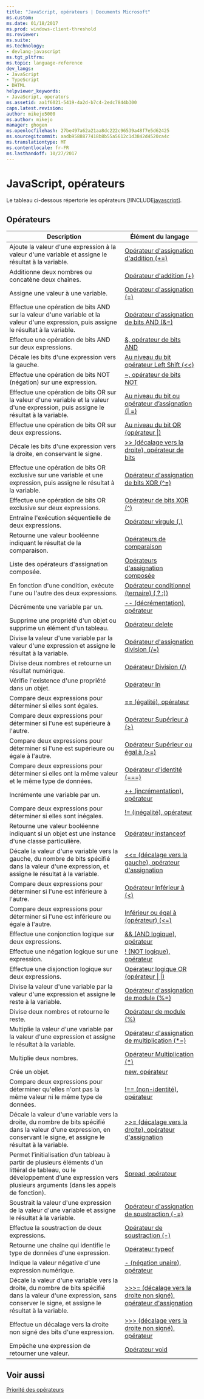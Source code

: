 ```yaml
---
title: "JavaScript, opérateurs | Documents Microsoft"
ms.custom: 
ms.date: 01/18/2017
ms.prod: windows-client-threshold
ms.reviewer: 
ms.suite: 
ms.technology:
- devlang-javascript
ms.tgt_pltfrm: 
ms.topic: language-reference
dev_langs:
- JavaScript
- TypeScript
- DHTML
helpviewer_keywords:
- JavaScript, operators
ms.assetid: aa1f6021-5419-4a2d-b7c4-2edc7844b300
caps.latest.revision: 
author: mikejo5000
ms.author: mikejo
manager: ghogen
ms.openlocfilehash: 27be497a62a21aa8dc222c96539a48f7e5d62425
ms.sourcegitcommit: aadb9588877418b8b55a5612c1d3842d4520ca4c
ms.translationtype: MT
ms.contentlocale: fr-FR
ms.lasthandoff: 10/27/2017
---
```

# <a name="javascript-operators"></a>JavaScript, opérateurs
Le tableau ci-dessous répertorie les opérateurs [!INCLUDE[javascript](../../javascript/includes/javascript-md.md)].  
  
## <a name="operators"></a>Opérateurs  
  
|Description|Élément du langage|  
|-----------------|----------------------|  
|Ajoute la valeur d'une expression à la valeur d'une variable et assigne le résultat à la variable.|[Opérateur d'assignation d'addition (+=)](../../javascript/reference/addition-assignment-operator-decrement-equal-javascript.md)|  
|Additionne deux nombres ou concatène deux chaînes.|[Opérateur d'addition (+)](../../javascript/reference/addition-operator-decrement-javascript.md)|  
|Assigne une valeur à une variable.|[Opérateur d'assignation (=)](../../javascript/reference/assignment-operator-decrement-equal-javascript.md)|  
|Effectue une opération de bits AND sur la valeur d'une variable et la valeur d'une expression, puis assigne le résultat à la variable.|[Opérateur d'assignation de bits AND (&=)](../../javascript/reference/bitwise-and-assignment-operator-decrement-equal-javascript.md)|  
|Effectue une opération de bits AND sur deux expressions.|[&, opérateur de bits AND](../../javascript/reference/bitwise-and-operator-decrement-javascript.md)|  
|Décale les bits d'une expression vers la gauche.|[Au niveau du bit opérateur Left Shift (<\<)](../../javascript/reference/bitwise-left-shift-operator-decrement-javascript.md)|  
|Effectue une opération de bits NOT (négation) sur une expression.|[~, opérateur de bits NOT](../../javascript/reference/bitwise-not-operator-decrement-tilde-javascript.md)|  
|Effectue une opération de bits OR sur la valeur d'une variable et la valeur d'une expression, puis assigne le résultat à la variable.|[Au niveau du bit ou opérateur d’assignation (&#124; =)](../../javascript/reference/bitwise-or-assignment-operator-decrement-equal-javascript.md)|  
|Effectue une opération de bits OR sur deux expressions.|[Au niveau du bit OR (opérateur &#124;)](../../javascript/reference/bitwise-or-operator-decrement-javascript.md)|  
|Décale les bits d'une expression vers la droite, en conservant le signe.|[>> (décalage vers la droite), opérateur de bits](../../javascript/reference/bitwise-right-shift-operator-decrement-javascript.md)|  
|Effectue une opération de bits OR exclusive sur une variable et une expression, puis assigne le résultat à la variable.|[Opérateur d'assignation de bits XOR (^=)](../../javascript/reference/bitwise-xor-assignment-operator-decrement-hat-equal-javascript.md)|  
|Effectue une opération de bits OR exclusive sur deux expressions.|[Opérateur de bits XOR (^)](../../javascript/reference/bitwise-xor-operator-decrement-hat-javascript.md)|  
|Entraîne l'exécution séquentielle de deux expressions.|[Opérateur virgule (,)](../../javascript/reference/comma-operator-decrement-javascript.md)|  
|Retourne une valeur booléenne indiquant le résultat de la comparaison.|[Opérateurs de comparaison](../../javascript/reference/comparison-operators-javascript.md)|  
|Liste des opérateurs d'assignation composée.|[Opérateurs d'assignation composée](../../javascript/reference/compound-assignment-operators-javascript.md)|  
|En fonction d'une condition, exécute l'une ou l'autre des deux expressions.|[Opérateur conditionnel (ternaire) ( ? :))](../../javascript/reference/conditional-ternary-operator-decrement-javascript.md)|  
|Décrémente une variable par un.|[-- (décrémentation), opérateur](../../javascript/reference/increment-and-decrement-operators-javascript.md)|  
|Supprime une propriété d'un objet ou supprime un élément d'un tableau.|[Opérateur delete](../../javascript/reference/delete-operator-decrementjavascript.md)|  
|Divise la valeur d'une variable par la valeur d'une expression et assigne le résultat à la variable.|[Opérateur d'assignation division (/=)](../../javascript/reference/division-assignment-operator-decrement-equal-javascript.md)|  
|Divise deux nombres et retourne un résultat numérique.|[Opérateur Division (/)](../../javascript/reference/division-operator-decrement-javascript.md)|  
|Vérifie l'existence d'une propriété dans un objet.|[Opérateur In](../../javascript/reference/in-operator-decrementjavascript.md)|  
|Compare deux expressions pour déterminer si elles sont égales.|[== (égalité), opérateur](../../javascript/reference/comparison-operators-javascript.md)|  
|Compare deux expressions pour déterminer si l'une est supérieure à l'autre.|[Opérateur Supérieur à (>)](../../javascript/reference/comparison-operators-javascript.md)|  
|Compare deux expressions pour déterminer si l'une est supérieure ou égale à l'autre.|[Opérateur Supérieur ou égal à (>=)](../../javascript/reference/comparison-operators-javascript.md)|  
|Compare deux expressions pour déterminer si elles ont la même valeur et le même type de données.|[Opérateur d'identité (===)](../../javascript/reference/comparison-operators-javascript.md)|  
|Incrémente une variable par un.|[++ (incrémentation), opérateur](../../javascript/reference/increment-and-decrement-operators-javascript.md)|  
|Compare deux expressions pour déterminer si elles sont inégales.|[!= (inégalité), opérateur](../../javascript/reference/comparison-operators-javascript.md)|  
|Retourne une valeur booléenne indiquant si un objet est une instance d'une classe particulière.|[Opérateur instanceof](../../javascript/reference/instanceof-operator-decrementjavascript.md)|  
|Décale la valeur d'une variable vers la gauche, du nombre de bits spécifié dans la valeur d'une expression, et assigne le résultat à la variable.|[<<= (décalage vers la gauche), opérateur d'assignation](../../javascript/reference/left-shift-assignment-operator-decrement-equal-javascript.md)|  
|Compare deux expressions pour déterminer si l'une est inférieure à l'autre.|[Opérateur Inférieur à (<)](../../javascript/reference/comparison-operators-javascript.md)|  
|Compare deux expressions pour déterminer si l'une est inférieure ou égale à l'autre.|[Inférieur ou égal à (opérateur) (\<=)](../../javascript/reference/comparison-operators-javascript.md)|  
|Effectue une conjonction logique sur deux expressions.|[&& (AND logique), opérateur](../../javascript/reference/logical-and-operator-decrement-javascript.md)|  
|Effectue une négation logique sur une expression.|[! (NOT logique), opérateur](../../javascript/reference/logical-not-operator-decrement-exclpt-javascript.md)|  
|Effectue une disjonction logique sur deux expressions.|[Opérateur logique OR (opérateur &#124; &#124;)](../../javascript/reference/logical-or-operator-decrement-javascript.md)|  
|Divise la valeur d'une variable par la valeur d'une expression et assigne le reste à la variable.|[Opérateur d'assignation de module (%=)](../../javascript/reference/modulus-assignment-operator-decrement-javascript.md)|  
|Divise deux nombres et retourne le reste.|[Opérateur de module (%)](../../javascript/reference/modulus-operator-decrementjavascript.md)|  
|Multiplie la valeur d'une variable par la valeur d'une expression et assigne le résultat à la variable.|[Opérateur d'assignation de multiplication (*=)](../../javascript/reference/multiplication-assignment-operator-decrement-equal-javascript.md)|  
|Multiplie deux nombres.|[Opérateur Multiplication (*)](../../javascript/reference/multiplication-operator-decrement-javascript.md)|  
|Crée un objet.|[new, opérateur](../../javascript/reference/new-operator-decrementjavascript.md)|  
|Compare deux expressions pour déterminer qu'elles n'ont pas la même valeur ni le même type de données.|[!== (non-identité), opérateur](../../javascript/reference/comparison-operators-javascript.md)|  
|Décale la valeur d'une variable vers la droite, du nombre de bits spécifié dans la valeur d'une expression, en conservant le signe, et assigne le résultat à la variable.|[>>= (décalage vers la droite), opérateur d'assignation](../../javascript/reference/right-shift-assignment-operator-decrement-equal-javascript.md)|  
|Permet l’initialisation d’un tableau à partir de plusieurs éléments d’un littéral de tableau, ou le développement d’une expression vers plusieurs arguments (dans les appels de fonction).|[Spread, opérateur](../../javascript/reference/spread-operator-decrement-dot-dot-dot-javascript.md)|  
|Soustrait la valeur d'une expression de la valeur d'une variable et assigne le résultat à la variable.|[Opérateur d'assignation de soustraction (-=)](../../javascript/reference/subtraction-assignment-operator-decrement-equal-javascript.md)|  
|Effectue la soustraction de deux expressions.|[Opérateur de soustraction (-)](../../javascript/reference/subtraction-operator-decrement-javascript.md)|  
|Retourne une chaîne qui identifie le type de données d'une expression.|[Opérateur typeof](../../javascript/reference/typeof-operator-decrementjavascript.md)|  
|Indique la valeur négative d'une expression numérique.|[- (négation unaire), opérateur](../../javascript/reference/subtraction-operator-decrement-javascript.md)|  
|Décale la valeur d'une variable vers la droite, du nombre de bits spécifié dans la valeur d'une expression, sans conserver le signe, et assigne le résultat à la variable.|[>>>= (décalage vers la droite non signé), opérateur d'assignation](../../javascript/reference/unsigned-right-shift-assignment-operator-decrement-equal-javascript.md)|  
|Effectue un décalage vers la droite non signé des bits d'une expression.|[>>> (décalage vers la droite non signé), opérateur](../../javascript/reference/unsigned-right-shift-operator-decrement-javascript.md)|  
|Empêche une expression de retourner une valeur.|[Opérateur void](../../javascript/reference/void-operator-decrementjavascript.md)|  
  
## <a name="see-also"></a>Voir aussi  
 [Priorité des opérateurs](../../javascript/operator-subtractprecedence-javascript.md)